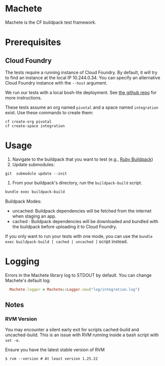 # Machete

Machete is the CF buildpack test framework.


# Prerequisites

## Cloud Foundry

The tests require a running instance of Cloud Foundry. By default, it will try to find an instance at the local IP 10.244.0.34. You can specify an alternative Cloud Foundry instance with the `--host` argument.

We run our tests with a local bosh-lite deployment. See [the github repo](https://github.com/cloudfoundry/bosh-lite) for more instructions.

These tests assume an org named `pivotal` and a space named `integration` exist.
Use these commands to create them: 

```
cf create-org pivotal
cf create-space integration
```

# Usage

1. Navigate to the buildpack that you want to test (e.g., [Ruby Buildpack](https://github.com/cloudfoundry/ruby-buildpack))
1. Update submodules:
```
git  submodule update --init
```
1. From your buildpack's directory, run the `buildpack-build` script.
```bash
bundle exec buildpack-build
```

Buildpack Modes:

* uncached: Buildpack dependencies will be fetched from the internet when staging an app.
* cached : Buildpack dependencies will be downloaded and bundled with the buildpack before uploading it to Cloud Foundry.

If you only want to run your tests with one mode, you can use the `bundle exec buildpack-build [ cached | uncached ]` script instead.


# Logging

Errors in the Machete library log to STDOUT by default. You can change Machete's default log:

```RUBY
  Machete.logger = Machete::Logger.new("log/integration.log")
```


## Notes

### RVM Version

You may encounter a silent early exit for scripts cached-build and uncached-build. This is an issue with RVM running
inside a bash script with `set -e`.

Ensure you have the latest stable version of RVM

    $ rvm --version # At least version 1.25.22

